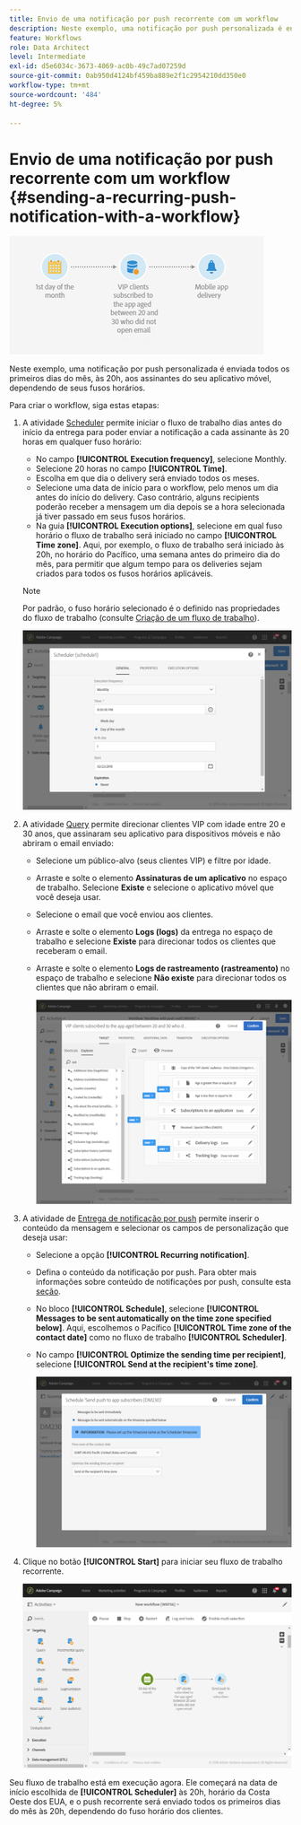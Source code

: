 ```yaml
---
title: Envio de uma notificação por push recorrente com um workflow
description: Neste exemplo, uma notificação por push personalizada é enviada todos os primeiros dias do mês às 20h para os assinantes do seu aplicativo móvel, dependendo de seus fusos horários
feature: Workflows
role: Data Architect
level: Intermediate
exl-id: d5e6034c-3673-4069-ac0b-49c7ad07259d
source-git-commit: 0ab950d4124bf459ba889e2f1c2954210dd350e0
workflow-type: tm+mt
source-wordcount: '484'
ht-degree: 5%

---
```


# Envio de uma notificação por push recorrente com um workflow {#sending-a-recurring-push-notification-with-a-workflow}

![](assets/wkf_push_example_1.png)

Neste exemplo, uma notificação por push personalizada é enviada todos os primeiros dias do mês, às 20h, aos assinantes do seu aplicativo móvel, dependendo de seus fusos horários.

Para criar o workflow, siga estas etapas:

1. A atividade [Scheduler](../../automating/using/scheduler.md) permite iniciar o fluxo de trabalho dias antes do início da entrega para poder enviar a notificação a cada assinante às 20 horas em qualquer fuso horário:

   * No campo **[!UICONTROL Execution frequency]**, selecione Monthly.
   * Selecione 20 horas no campo **[!UICONTROL Time]**.
   * Escolha em que dia o delivery será enviado todos os meses.
   * Selecione uma data de início para o workflow, pelo menos um dia antes do início do delivery. Caso contrário, alguns recipients poderão receber a mensagem um dia depois se a hora selecionada já tiver passado em seus fusos horários.
   * Na guia **[!UICONTROL Execution options]**, selecione em qual fuso horário o fluxo de trabalho será iniciado no campo **[!UICONTROL Time zone]**. Aqui, por exemplo, o fluxo de trabalho será iniciado às 20h, no horário do Pacífico, uma semana antes do primeiro dia do mês, para permitir que algum tempo para os deliveries sejam criados para todos os fusos horários aplicáveis.

   >[!NOTE]
   >
   >Por padrão, o fuso horário selecionado é o definido nas propriedades do fluxo de trabalho (consulte [Criação de um fluxo de trabalho](../../automating/using/building-a-workflow.md)).

   ![](assets/wkf_push_example_5.png)

1. A atividade [Query](../../automating/using/query.md) permite direcionar clientes VIP com idade entre 20 e 30 anos, que assinaram seu aplicativo para dispositivos móveis e não abriram o email enviado:

   * Selecione um público-alvo (seus clientes VIP) e filtre por idade.
   * Arraste e solte o elemento **Assinaturas de um aplicativo** no espaço de trabalho. Selecione **Existe** e selecione o aplicativo móvel que você deseja usar.
   * Selecione o email que você enviou aos clientes.
   * Arraste e solte o elemento **Logs (logs)** da entrega no espaço de trabalho e selecione **Existe** para direcionar todos os clientes que receberam o email.
   * Arraste e solte o elemento **Logs de rastreamento (rastreamento)** no espaço de trabalho e selecione **Não existe** para direcionar todos os clientes que não abriram o email.

     ![](assets/wkf_push_example_2.png)

1. A atividade de [Entrega de notificação por push](../../automating/using/push-notification-delivery.md) permite inserir o conteúdo da mensagem e selecionar os campos de personalização que deseja usar:

   * Selecione a opção **[!UICONTROL Recurring notification]**.
   * Defina o conteúdo da notificação por push. Para obter mais informações sobre conteúdo de notificações por push, consulte esta [seção](../../channels/using/preparing-and-sending-a-push-notification.md).
   * No bloco **[!UICONTROL Schedule]**, selecione **[!UICONTROL Messages to be sent automatically on the time zone specified below]**. Aqui, escolhemos o Pacífico **[!UICONTROL Time zone of the contact date]** como no fluxo de trabalho **[!UICONTROL Scheduler]**.
   * No campo **[!UICONTROL Optimize the sending time per recipient]**, selecione **[!UICONTROL Send at the recipient's time zone]**.

     ![](assets/wkf_push_example_4.png)

1. Clique no botão **[!UICONTROL Start]** para iniciar seu fluxo de trabalho recorrente.

   ![](assets/wkf_push_example_3.png)

Seu fluxo de trabalho está em execução agora. Ele começará na data de início escolhida de **[!UICONTROL Scheduler]** às 20h, horário da Costa Oeste dos EUA, e o push recorrente será enviado todos os primeiros dias do mês às 20h, dependendo do fuso horário dos clientes.
